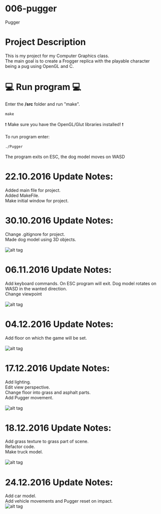 # 006-pugger
Pugger

# Project Description
This is my project for my Computer Graphics class. <br />
The main goal is to create a Frogger replica with the playable character being a pug using OpenGL and C. <br />

# :computer: Run program :computer:
Enter the **/src** folder and run "make". <br /> <br />
`make` <br /> <br />
:exclamation: Make sure you have the OpenGL/Glut libraries installed! :exclamation: <br /> <br />
To run program enter:  <br /> <br />
`./Pugger` <br /> <br />
The program exits on ESC, the dog model moves on WASD <br />

# 22.10.2016 Update Notes:
Added main file for project. <br />
Added MakeFile. <br />
Make initial window for project. <br />

# 30.10.2016 Update Notes:
Change .gitignore for project. <br />
Made dog model using 3D objects. <br /> <br />
![alt tag](https://github.com/MATF-RG16/RG16-006-plugger/blob/master/img/screenshot_30_10.png)

# 06.11.2016 Update Notes:
Add keyboard commands. On ESC program will exit. Dog model rotates on WASD in the wanted direction. <br />
Change viewpoint <br /> <br />
![alt tag](https://github.com/MATF-RG16/RG16-006-plugger/blob/master/img/screenshot_6_11_2016.png)

# 04.12.2016 Update Notes:
Add floor on which the game will be set. <br /> <br />
![alt tag](https://github.com/MATF-RG16/RG16-006-plugger/blob/master/img/screenshot_2016_12_04.png)

# 17.12.2016 Update Notes:
Add lighting. <br />
Edit view perspective. <br />
Change floor into grass and asphalt parts. <br />
Add Pugger movement. <br /> <br />
![alt tag](https://github.com/MATF-RG16/RG16-006-plugger/blob/master/img/Screenshot_2016-12-17.png)

# 18.12.2016 Update Notes:
Add grass texture to grass part of scene. <br />
Refactor code. <br />
Make truck model. <br /> <br />
![alt tag](https://github.com/MATF-RG16/RG16-006-plugger/blob/master/img/screenshot_2016-12-19.png)

# 24.12.2016 Update Notes:
Add car model. <br />
Add vehicle movements and Pugger reset on impact. <br />
![alt tag](https://github.com/MATF-RG16/RG16-006-plugger/blob/master/img/screenshot_2016-120-24.png)

